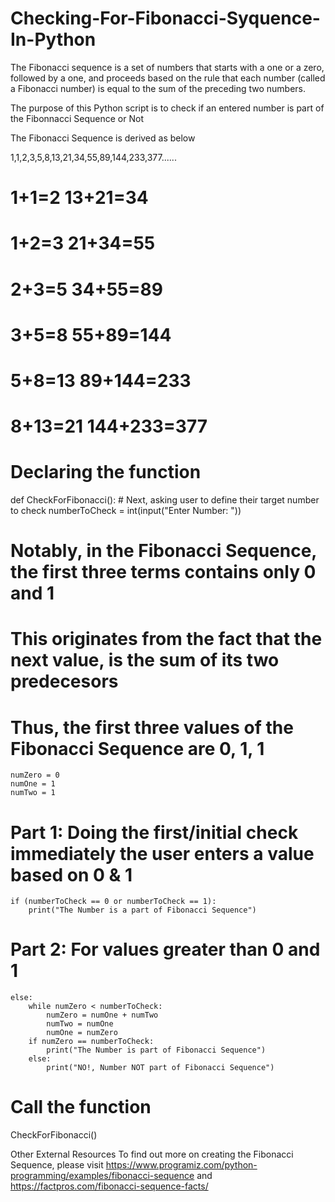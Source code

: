 # Checking-For-Fibonacci-Syquence-In-Python
The Fibonacci sequence is a set of numbers that starts with a one or a zero, followed by a one, and proceeds based on the rule that each number (called a Fibonacci number) is equal to the sum of the preceding two numbers.

The purpose of this Python script is to check if an entered number is part of the Fibonnacci Sequence or Not

The Fibonacci Sequence is derived as below

1,1,2,3,5,8,13,21,34,55,89,144,233,377......

# 1+1=2                         13+21=34
# 1+2=3                         21+34=55
# 2+3=5                         34+55=89
# 3+5=8                         55+89=144
# 5+8=13                        89+144=233
# 8+13=21                       144+233=377

# Declaring the function
def CheckForFibonacci():
    # Next, asking user to define their target number to check
    numberToCheck = int(input("Enter Number: "))

# Notably, in the Fibonacci Sequence, the first three terms contains only 0 and 1
# This originates from the fact that the next value, is the sum of its two predecesors
# Thus, the first three values of the Fibonacci Sequence are 0, 1, 1
    numZero = 0
    numOne = 1
    numTwo = 1

# Part 1: Doing the first/initial check immediately the user enters a value based on 0 & 1

    if (numberToCheck == 0 or numberToCheck == 1):
        print("The Number is a part of Fibonacci Sequence")

# Part 2: For values greater than 0 and 1
    else:
        while numZero < numberToCheck:
            numZero = numOne + numTwo
            numTwo = numOne
            numOne = numZero
        if numZero == numberToCheck:
            print("The Number is part of Fibonacci Sequence")
        else:
            print("NO!, Number NOT part of Fibonacci Sequence")

# Call the function    
CheckForFibonacci()

Other External Resources
To find out more on creating the Fibonacci Sequence, please visit https://www.programiz.com/python-programming/examples/fibonacci-sequence and https://factpros.com/fibonacci-sequence-facts/
